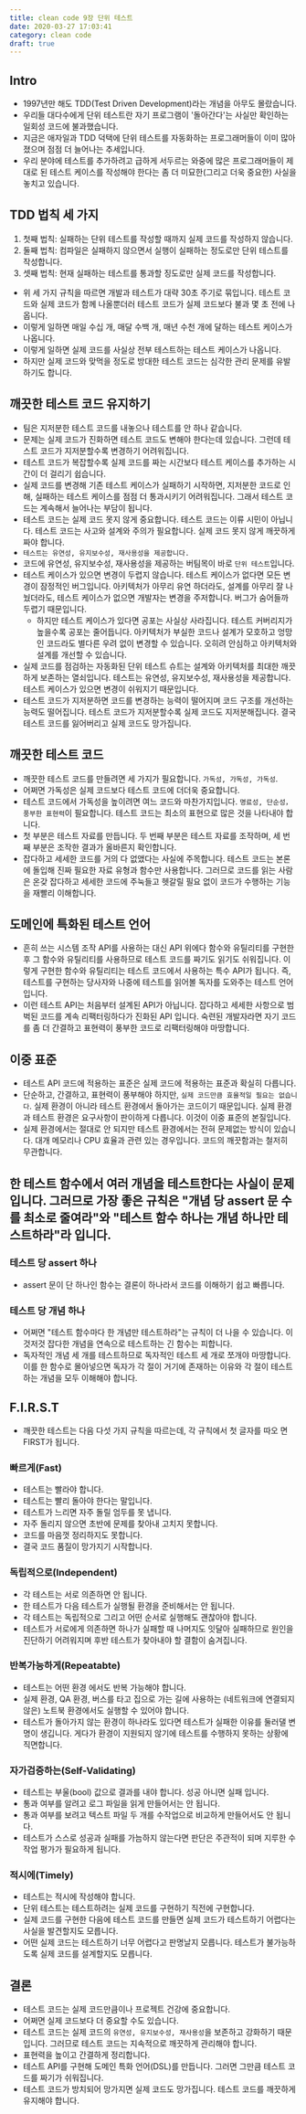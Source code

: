 ```yaml
---
title: clean code 9장 단위 테스트
date: 2020-03-27 17:03:41
category: clean code
draft: true
---
```


## Intro

- 1997년만 해도 TDD(Test Driven Development)라는 개념을 아무도 몰랐습니다.
- 우리들 대다수에게 단위 테스트란 자기 프로그램이 '돌아간다'는 사실만 확인하는 일회성 코드에 불과했습니다.
- 지금은 애자일과 TDD 덕택에 단위 테스트를 자동화하는 프로그래머들이 이미 많아졌으며 점점 더 늘어나는 추세입니다.
- 우리 분야에 테스트를 추가하려고 급하게 서두르는 와중에 많은 프로그래머들이 제대로 된 테스트 케이스를 작성해야 한다는 좀 더 미묘한(그리고 더욱 중요한) 사실을 놓치고 있습니다.

## TDD 법칙 세 가지

1. 첫째 법칙: 실패하는 단위 테스트를 작성할 때까지 실제 코드를 작성하지 않습니다.
2. 둘째 법칙: 컴파일은 실패하지 않으면서 실행이 실패하는 정도로만 단위 테스트를 작성합니다.
3. 셋째 법칙: 현재 실패하는 테스트를 통과할 징도로만 실제 코드를 작성합니다.

- 위 세 가지 규칙을 따르면 개발과 테스트가 대략 30초 주기로 묶입니다. 테스트 코드와 실제 코드가 함께 나올뿐더러 테스트 코드가 실제 코드보다 불과 몇 초 전에 나옵니다.
- 이렇게 일하면 매일 수십 개, 매달 수백 개, 매년 수천 개에 달하는 테스트 케이스가 나옵니다.
- 이렇게 일하면 실제 코드를 사실상 전부 테스트하는 테스트 케이스가 나옵니다.
- 하지만 실제 코드와 맞먹을 정도로 방대한 테스트 코드는 심각한 관리 문제를 유발하기도 합니다.

## 깨끗한 테스트 코드 유지하기

- 팀은 지저분한 테스트 코드를 내놓으나 테스트를 안 하나 같습니다.
- 문제는 실제 코드가 진화하면 테스트 코드도 변해야 한다는데 있습니다. 그런데 테스트 코드가 지저분할수록 변경하기 어려워집니다.
- 테스트 코드가 복잡할수록 실제 코드를 짜는 시간보다 테스트 케이스를 추가하는 시간이 더 걸리기 쉽습니다.
- 실제 코드를 변경해 기존 테스트 케이스가 실패하기 시작하면, 지저분한 코드로 인해, 실패하는 테스트 케이스를 점점 더 통과시키기 어려워집니다. 그래서 테스트 코드는 계속해서 늘어나는 부담이 됩니다.
- 테스트 코드는 실제 코드 못지 않게 중요합니다. 테스트 코드는 이류 시민이 아닙니다. 테스트 코드는 사고와 설계와 주의가 필요합니다. 실제 코드 못지 않게 깨끗하게 짜야 합니다.
- `테스트는 유연성, 유지보수성, 재사용성을 제공합니다.`
- 코드에 유연성, 유지보수성, 재사용성을 제공하는 버팀목이 바로 `단위 테스트`입니다.
- 테스트 케이스가 있으면 변경이 두렵지 않습니다. 테스트 케이스가 없다면 모든 변경이 잠정적인 버그입니다. 아키텍처가 아무리 유연 하더라도, 설계를 아무리 잘 나눴더라도, 테스트 케이스가 없으면 개발자는 변경을 주저합니다. 버그가 숨어들까 두렵기 때문입니다.
  - 하지만 테스트 케이스가 있다면 공포는 사실상 사라집니다. 테스트 커버리지가 높을수록 공포는 줄어듭니다. 아키텍처가 부실한 코드나 설계가 모호하고 엉망인 코드라도 별다른 우려 없이 변경할 수 있습니다. 오히려 안심하고 아키텍처와 설계를 개선할 수 있습니다.
- 실제 코드를 점검하는 자동화된 단위 테스트 슈트는 설계와 아키텍처를 최대한 깨끗하게 보존하는 열쇠입니다. 테스트는 유연성, 유지보수성, 재사용성을 제공합니다. 테스트 케이스가 있으면 변경이 쉬워지기 때문입니다.
- 테스트 코드가 지저분하면 코드를 변경하는 능력이 떨어지며 코드 구조를 개선하는 능력도 떨어집니다. 테스트 코드가 지저분할수록 실제 코드도 지저분해집니다. 결국 테스트 코드를 잃어버리고 실제 코드도 망가집니다.

## 깨끗한 테스트 코드

- 깨끗한 테스트 코드를 만들려면 세 가지가 필요합니다. `가독성, 가독성, 가독성`.
- 어쩌면 가독성은 실제 코드보다 테스트 코드에 더더욱 중요합니다.
- 테스트 코드에서 가독성을 높이려면 여느 코드와 마찬가지입니다. `명료성, 단순성，풍부한 표현력`이 필요합니다. 테스트 코드는 최소의 표현으로 많은 것을 나타내야 합니다.
- 첫 부분은 테스트 자료를 만듭니다. 두 번째 부분은 테스트 자료를 조작하며, 세 번째 부분은 조작한 결과가 올바른지 확인합니다.
- 잡다하고 세세한 코드를 거의 다 없앴다는 사실에 주목합니다. 테스트 코드는 본론에 돌입해 진짜 필요한 자료 유형과 함수만 사용합니다. 그러므로 코드를 읽는 사람은 온갖 잡다하고 세세한 코드에 주눅들고 헷갈릴 필요 없이 코드가 수행하는 기능을 재빨리 이해합니다.

## 도메인에 특화된 테스트 언어

- 흔히 쓰는 시스템 조작 API를 사용하는 대신 API 위에다 함수와 유틸리티를 구현한 후 그 함수와 유틸리티를 사용하므로 테스트 코드를 짜기도 읽기도 쉬워집니다. 이렇게 구현한 함수와 유틸리티는 테스트 코드에서 사용하는 특수 API가 됩니다. 즉, 테스트를 구현하는 당사자와 나중에 테스트를 읽어볼 독자를 도와주는 테스트 언어입니다.
- 이런 테스트 API는 처음부터 설계된 API가 아닙니다. 잡다하고 세세한 사항으로 범벅된 코드를 계속 리팩터링하다가 진화된 API 입니다. 숙련된 개발자라면 자기 코드를 좀 더 간결하고 표현력이 풍부한 코드로 리팩터링해야 마땅합니다.

## 이중 표준

- 테스트 API 코드에 적용하는 표준은 실제 코드에 적용하는 표준과 확실히 다릅니다.
- 단순하고, 간결하고, 표현력이 풍부해야 하지만, `실제 코드만큼 효율적일 필요는 없습니다`. 실제 환경이 아니라 테스트 환경에서 돌아가는 코드이기 때문입니다. 실제 환경과 테스트 환경은 요구사항이 판이하게 다릅니다. 이것이 이중 표준의 본질입니다.
- 실제 환경에서는 절대로 안 되지만 테스트 환경에서는 전혀 문제없는 방식이 있습니다. 대개 메모리나 CPU 효율과 관련 있는 경우입니다. 코드의 깨끗함과는 철저히 무관합니다.

## 한 테스트 함수에서 여러 개념을 테스트한다는 사실이 문제입니다. 그러므로 가장 좋은 규칙은 "개념 당 assert 문 수를 최소로 줄여라"와 "테스트 함수 하나는 개념 하나만 테스트하라"라 입니다.

### 테스트 당 assert 하나

- assert 문이 단 하나인 함수는 결론이 하나라서 코드를 이해하기 쉽고 빠릅니다.

### 테스트 당 개념 하나

- 어쩌면 "테스트 함수마다 한 개념만 테스트하라"는 규칙이 더 나을 수 있습니다. 이것저것 잡다한 개념을 연속으로 테스트하는 긴 함수는 피합니다.
- 독자적인 개념 세 개를 테스트하므로 독자적인 테스트 세 개로 쪼개야 마땅합니다. 이를 한 함수로 몰아넣으면 독자가 각 절이 거기에 존재하는 이유와 각 절이 테스트하는 개념을 모두 이해해야 합니다.

## F.I.R.S.T

- 깨끗한 테스트는 다음 다섯 가지 규칙을 따르는데, 각 규칙에서 첫 글자를 따오 면 FIRST가 됩니다.

### 빠르게(Fast)

- 테스트는 빨라야 합니다.
- 테스트는 빨리 돌아야 한다는 말입니다.
- 테스트가 느리면 자주 돌릴 엄두를 못 냅니다.
- 자주 돌리지 않으면 초반에 문제를 찾아내 고치지 못합니다.
- 코드를 마음껏 정리하지도 못합니다.
- 결국 코드 품질이 망가지기 시작합니다.

### 독립적으로(Independent)

- 각 테스트는 서로 의존하면 안 됩니다.
- 한 테스트가 다음 테스트가 실행될 환경을 준비해서는 안 됩니다.
- 각 테스트는 독립적으로 그리고 어떤 순서로 실행해도 괜찮아야 합니다.
- 테스트가 서로에게 의존하면 하나가 실패할 때 나머지도 잇달아 실패하므로 원인을 진단하기 어려워지며 후반 테스트가 찾아내야 할 결함이 숨겨집니다.

### 반복가능하게(Repeatabte)

- 테스트는 어떤 환경 에서도 반복 가능해야 합니다.
- 실제 환경, QA 환경, 버스를 타고 집으로 가는 길에 사용하는 (네트워크에 연결되지 않은) 노트북 환경에서도 실행할 수 있어야 합니다.
- 테스트가 돌아가지 않는 환경이 하나라도 있다면 테스트가 실패한 이유를 둘러댈 변명이 생깁니다. 게다가 환경이 지원되지 않기에 테스트를 수행하지 못하는 상황에 직면합니다.

### 자가검증하는(Self-Validating)

- 테스트는 부울(bool) 값으로 결과를 내야 합니다. 성공 아니면 실패 입니다.
- 통과 여부를 알려고 로그 파일을 읽게 만들어서는 안 됩니다.
- 통과 여부를 보려고 텍스트 파일 두 개를 수작업으로 비교하게 만들어서도 안 됩니다.
- 테스트가 스스로 성공과 실패를 가늠하지 않는다면 판단은 주관적이 되며 지루한 수작업 평가가 필요하게 됩니다.

### 적시에(Timely)

- 테스트는 적시에 작성해야 합니다.
- 단위 테스트는 테스트하려는 실제 코드를 구현하기 직전에 구현합니다.
- 실제 코드를 구현한 다음에 테스트 코드를 만들면 실제 코드가 테스트하기 어렵다는 사실을 발견할지도 모릅니다.
- 어떤 실제 코드는 테스트하기 너무 어렵다고 판명날지 모릅니다. 테스트가 불가능하도록 실제 코드를 설계할지도 모릅니다.

## 결론

- 테스트 코드는 실제 코드만큼이나 프로젝트 건강에 중요합니다.
- 어쩌면 실제 코드보다 더 중요할 수도 있습니다.
- 테스트 코드는 실제 코드의 `유연성, 유지보수성, 재사용성`을 보존하고 강화하기 때문입니다. 그러므로 테스트 코드는 지속적으로 깨끗하게 관리해야 합니다.
- 표현력을 높이고 간결하게 정리합니다.
- 테스트 API를 구현해 도메인 특화 언어(DSL)를 만듭니다. 그러면 그만큼 테스트 코드를 짜기가 쉬워집니다.
- 테스트 코드가 방치되어 망가지면 실제 코드도 망가집니다. 테스트 코드를 깨끗하게 유지해야 합니다.
